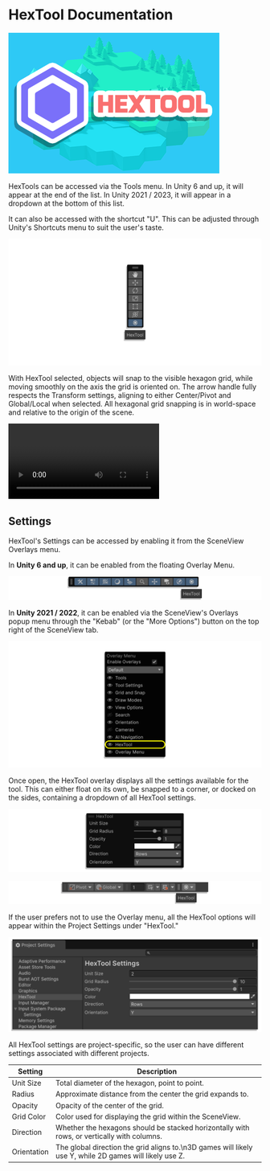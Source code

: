 # HexTool Documentation
![HexTool Banner](/Media/HexTool_Card.png)

HexTools can be accessed via the Tools menu.
In Unity 6 and up, it will appear at the end of the list.
In Unity 2021 / 2023, it will appear in a dropdown at the bottom of this list.

It can also be accessed with the shortcut "U".
This can be adjusted through Unity's Shortcuts menu to suit the user's taste.

![Tools Menu](/Media/Tools_Menu.png)

With HexTool selected, objects will snap to the visible hexagon grid, while moving smoothly on the axis the grid is oriented on.
The arrow handle fully respects the Transform settings, aligning to either Center/Pivot and Global/Local when selected.
All hexagonal grid snapping is in world-space and relative to the origin of the scene.

![HexTool Showcase](/Media/HexTool_Showcase.mp4)

## Settings

HexTool's Settings can be accessed by enabling it from the SceneView Overlays menu.

In **Unity 6 and up**, it can be enabled from the floating Overlay Menu.

![Overlay Menu](/Media/Overlay_Menu.png)

In **Unity 2021 / 2022**, it can be enabled via the SceneView's Overlays popup menu through the "Kebab" 
(or the "More Options") button on the top right of the SceneView tab.

![Overlay Menu Popup](/Media/Overlay_Menu_Popup.png)

Once open, the HexTool overlay displays all the settings available for the tool.
This can either float on its own, be snapped to a corner, or docked on the sides, containing a dropdown of all HexTool settings.

![HexTool Overlays Menu](/Media/HexTool_Overlays_Menu.png)

![Toolbar Docked](/Media/Toolbar_Docked.png)

If the user prefers not to use the Overlay menu, all the HexTool options will appear within the Project Settings under "HexTool."

![Project Settings](/Media/Project_Settings.png)

All HexTool settings are project-specific, so the user can have different settings associated with different projects.

| Setting     | Description                                                                                             |
|-------------|---------------------------------------------------------------------------------------------------------|
| Unit Size   | Total diameter of the hexagon, point to point.                                                          |
| Radius      | Approximate distance from the center the grid expands to.                                               |
| Opacity     | Opacity of the center of the grid.                                                                      |
| Grid Color  | Color used for displaying the grid within the SceneView.                                                |
| Direction   | Whether the hexagons should be stacked horizontally with rows, or vertically with columns.              |
| Orientation | The global direction the grid aligns to.\n3D games will likely use Y, while 2D games will likely use Z. |